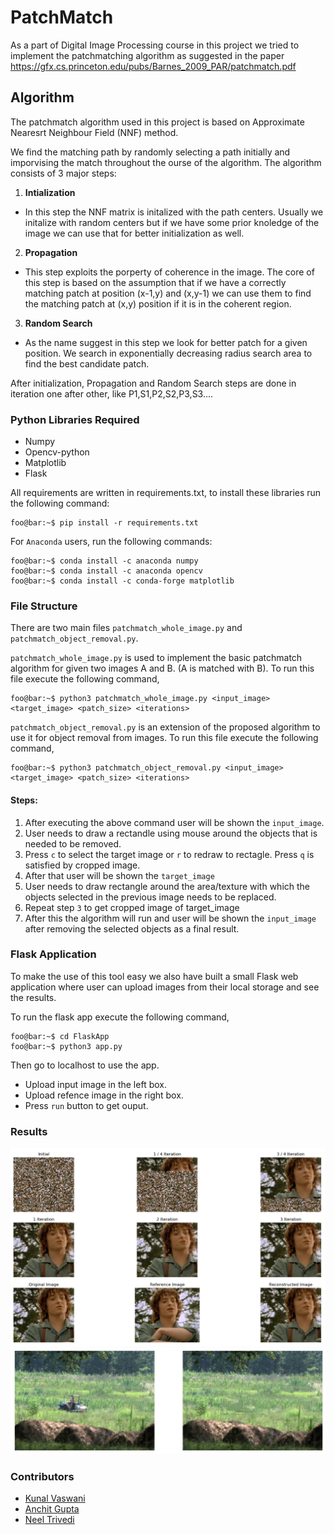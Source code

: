 # PatchMatch
As a part of Digital Image Processing course in this project we tried to implement the patchmatching algorithm as suggested in the paper https://gfx.cs.princeton.edu/pubs/Barnes_2009_PAR/patchmatch.pdf

## Algorithm

The patchmatch algorithm used in this project is based on Approximate Nearesrt Neighbour Field (NNF) method.

We find the matching path by randomly selecting a path initially and imporvising the match throughout the ourse of the algorithm. The algorithm consists of 3 major steps:

1. <b>Intialization</b>

 - In this step the NNF matrix is initalized with the path centers. Usually we initalize with random centers but if we have some prior knoledge of the image we can use that for better initialization as well.

2. <b> Propagation </b>

  - This step exploits the porperty of coherence in the image. The core of this step is based on the assumption that if we have a correctly matching patch at position (x-1,y) and (x,y-1) we can use them to find the matching patch at (x,y) position if it is in the coherent region.
3. <b> Random Search </b>

 - As the name suggest in this step we look for better patch for a given position. We search in exponentially decreasing radius search area to find the best candidate patch.

 After initialization, Propagation and Random Search steps are done in iteration one after other, like P1,S1,P2,S2,P3,S3....

### Python Libraries Required
  - Numpy
  - Opencv-python
  - Matplotlib
  - Flask

  All requirements are written in requirements.txt, to install these libraries run the following command:

  ```
  foo@bar:~$ pip install -r requirements.txt
  ```

  For `Anaconda` users, run the following commands:
  ```
  foo@bar:~$ conda install -c anaconda numpy
  foo@bar:~$ conda install -c anaconda opencv
  foo@bar:~$ conda install -c conda-forge matplotlib
  ```


### File Structure

 There are two main files `patchmatch_whole_image.py` and `patchmatch_object_removal.py`.

 `patchmatch_whole_image.py` is used to implement the basic patchmatch algorithm for given two images A and B. (A is matched with B). To run this file execute the following command,

 ```
 foo@bar:~$ python3 patchmatch_whole_image.py <input_image> <target_image> <patch_size> <iterations>
 ```
`patchmatch_object_removal.py` is an extension of the proposed algorithm to use it for object removal from images. To run this file execute the following command,

```
foo@bar:~$ python3 patchmatch_object_removal.py <input_image> <target_image> <patch_size> <iterations>
```

#### Steps:
  1. After executing the above command user will be shown the `input_image`.
  2. User needs to draw a rectandle using mouse around the objects that is needed to be removed.
  3. Press `c` to select the target image or `r` to redraw to rectagle. Press `q` is satisfied by cropped image.
  4. After that user will be shown the `target_image`
  5. User needs to draw rectangle around the area/texture with which the objects selected in the previous image needs to be replaced.
  6. Repeat step `3` to get cropped image of target_image
  7. After this the algorithm will run and user will be shown the `input_image` after removing the selected objects as a final result.

### Flask Application

 To make the use of this tool easy we also have built a small Flask web application where user can upload images from their local storage and see the results.

 To run the flask app execute the following command,
 ```
foo@bar:~$ cd FlaskApp
foo@bar:~$ python3 app.py    
 ```
Then go to localhost to use the app.

- Upload input image in the left box.
- Upload refence image in the right box.
- Press `run` button to get ouput. 

### Results
  ![Whole image reconstructed](Results/Figure_1.png)
  ![Object removal reconstructed](Results/Tractor.jpeg)


### Contributors

- [Kunal Vaswani](https://github.com/kunalvaswani123)
- [Anchit Gupta](https://github.com/Anchit1999)
- [Neel Trivedi](https://github.com/neel1998)
